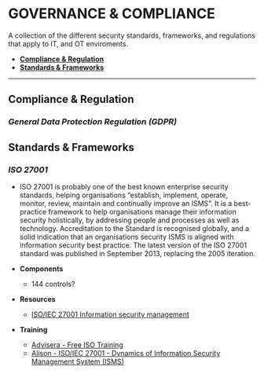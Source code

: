 # GOVERNANCE & COMPLIANCE
A collection of the different security standards, frameworks, and regulations that apply to IT, and OT enviroments.

- [**Compliance & Regulation**](#compliance)
- [**Standards & Frameworks**](#standards)

****


<a name="compliance"></a>
## Compliance & Regulation
### _General Data Protection Regulation (GDPR)_





<a name="standards"></a>
## Standards & Frameworks
### _ISO 27001_
  - ISO 27001 is probably one of the best known enterprise security standards, helping organisations “establish, implement, operate, monitor, review, maintain and continually improve an ISMS”. It is a best-practice framework to help organisations manage their information security holistically, by addressing people and processes as well as technology. Accreditation to the Standard is recognised globally, and a solid indication that an organisations security ISMS is aligned with information security best practice. The latest version of the ISO 27001 standard was published in September 2013, replacing the 2005 iteration.

- **Components**
  - 144 controls?


- **Resources**
  - [ISO/IEC 27001 Information security management](https://www.iso.org/isoiec-27001-information-security.html)


- **Training**
  - [Advisera - Free ISO Training](https://training.advisera.com/iso-27001-training/)
  - [Alison - ISO/IEC 27001 - Dynamics of Information Security Management System (ISMS) ](https://alison.com/course/iso-iec-27001-dynamics-of-information-security-management-system-isms)
